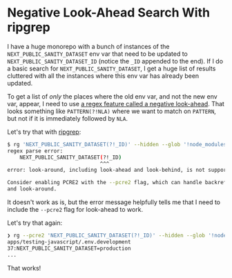 # Negative Look-Ahead Search With ripgrep

I have a huge monorepo with a bunch of instances of the
`NEXT_PUBLIC_SANITY_DATASET` env var that need to be updated to
`NEXT_PUBLIC_SANITY_DATASET_ID` (notice the `_ID` appended to the end). If I do
a basic search for `NEXT_PUBLIC_SANITY_DATASET`, I get a huge list of results
cluttered with all the instances where this env var has already been updated.

To get a list of _only_ the places where the old env var, and not the new env
var, appear, I need to use [a regex feature called a negative
look-ahead](https://www.regular-expressions.info/lookaround.html). That looks
something like `PATTERN(?!NLA)` where we want to match on `PATTERN`, but not if
it is immediately followed by `NLA`.

Let's try that with [ripgrep](https://github.com/BurntSushi/ripgrep):

```bash
$ rg 'NEXT_PUBLIC_SANITY_DATASET(?!_ID)' --hidden --glob '!node_modules/**' --glob '!.git/**'
regex parse error:
    NEXT_PUBLIC_SANITY_DATASET(?!_ID)
                              ^^^
error: look-around, including look-ahead and look-behind, is not supported

Consider enabling PCRE2 with the --pcre2 flag, which can handle backreferences
and look-around.
```

It doesn't work as is, but the error message helpfully tells me that I need to
include the `--pcre2` flag for look-ahead to work.

Let's try that again:

```bash
❯ rg --pcre2 'NEXT_PUBLIC_SANITY_DATASET(?!_ID)' --hidden --glob '!node_modules/**' --glob '!.git/**'
apps/testing-javascript/.env.development
37:NEXT_PUBLIC_SANITY_DATASET=production
...
```

That works!
